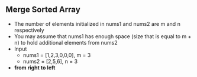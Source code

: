 ## Merge Sorted Array
* The number of elements initialized in nums1 and nums2 are m and n respectively
* You may assume that nums1 has enough space (size that is equal to m + n) to hold additional elements from nums2
* Input
  * nums1 = [1,2,3,0,0,0], m = 3
  * nums2 = [2,5,6],       n = 3
* **from right to left**
